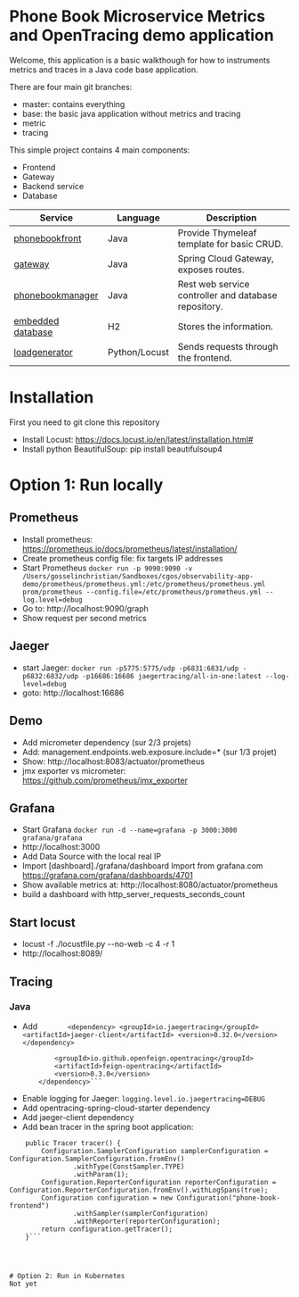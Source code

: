# Phone Book Microservice Metrics and OpenTracing demo application

Welcome, this application is a basic walkthough for how to instruments metrics and traces in a Java code base application.

There are four main git branches:
* master: contains everything
* base: the basic java application without metrics and tracing
* metric
* tracing

This simple project contains 4 main components:
- Frontend
- Gateway
- Backend service
- Database

| Service                                   | Language      | Description                                          |
| ----------------------------------------- | ------------- | -----------------------------------------------------|
| [phonebookfront](./phonebookfront)        | Java          | Provide Thymeleaf template for basic CRUD.           |
| [gateway](./gateway)                      | Java          | Spring Cloud Gateway, exposes routes.                |
| [phonebookmanager](./phonebookmanager)    | Java          | Rest web service controller and database repository. |
| [embedded database](./phonebookmanager)   | H2            | Stores the information.                              |
| [loadgenerator](./loadgenerator)          | Python/Locust | Sends requests through the frontend.                 |


# Installation
First you need to git clone this repository

* Install Locust: https://docs.locust.io/en/latest/installation.html#
* Install python BeautifulSoup: pip install beautifulsoup4

# Option 1: Run locally

## Prometheus
* Install prometheus: https://prometheus.io/docs/prometheus/latest/installation/
* Create prometheus config file: fix targets IP addresses
* Start Prometheus ```docker run -p 9090:9090 -v /Users/gosselinchristian/Sandboxes/cgos/observability-app-demo/prometheus/prometheus.yml:/etc/prometheus/prometheus.yml prom/prometheus --config.file=/etc/prometheus/prometheus.yml --log.level=debug```
* Go to: http://localhost:9090/graph
* Show request per second metrics

## Jaeger
* start Jaeger: ```docker run -p5775:5775/udp -p6831:6831/udp -p6832:6832/udp -p16686:16686 jaegertracing/all-in-one:latest --log-level=debug```
* goto: http://localhost:16686


## Demo
* Add micrometer dependency (sur 2/3 projets)
* Add: management.endpoints.web.exposure.include=* (sur 1/3 projet)
* Show: http://localhost:8083/actuator/prometheus
* jmx exporter vs micrometer: https://github.com/prometheus/jmx_exporter



## Grafana
* Start Grafana ```docker run -d --name=grafana -p 3000:3000 grafana/grafana```
* http://localhost:3000
* Add Data Source with the local real IP
* Import [dashboard]./grafana/dashboard Import from grafana.com https://grafana.com/grafana/dashboards/4701
* Show available metrics at: http://localhost:8080/actuator/prometheus
* build a dashboard with http_server_requests_seconds_count


## Start locust
* locust -f ./locustfile.py --no-web -c 4 -r 1
* http://localhost:8089/


## Tracing

### Java
* Add ``` 		<dependency>
			<groupId>io.jaegertracing</groupId>
			<artifactId>jaeger-client</artifactId>
			<version>0.32.0</version>
		</dependency>```
    ```<dependency>
			<groupId>io.github.openfeign.opentracing</groupId>
			<artifactId>feign-opentracing</artifactId>
			<version>0.3.0</version>
		</dependency>```
* Enable logging for Jaeger: ```logging.level.io.jaegertracing=DEBUG```
* Add opentracing-spring-cloud-starter dependency
* Add jaeger-client dependency
* Add bean tracer in the spring boot application:
``` 	@Bean
	public Tracer tracer() {
		Configuration.SamplerConfiguration samplerConfiguration = Configuration.SamplerConfiguration.fromEnv()
				.withType(ConstSampler.TYPE)
				.withParam(1);
		Configuration.ReporterConfiguration reporterConfiguration = Configuration.ReporterConfiguration.fromEnv().withLogSpans(true);
		Configuration configuration = new Configuration("phone-book-frontend")
				.withSampler(samplerConfiguration)
				.withReporter(reporterConfiguration);
		return configuration.getTracer();
	}```




# Option 2: Run in Kubernetes
Not yet